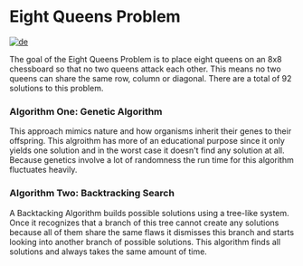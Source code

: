 # Eight Queens Problem
[![de](https://img.shields.io/badge/lang-de-red.svg)](https://github.com/danielgafarov/8queens/blob/main/README-de.md)

The goal of the Eight Queens Problem is to place eight queens on an 8x8 chessboard so that no two queens attack each other. This means no two queens can share the same row, column or diagonal. There are a total of 92 solutions to this problem.
### Algorithm One: Genetic Algorithm
This approach mimics nature and how organisms inherit their genes to their offspring. This algroithm has more of an educational purpose since it only yields one solution and in the worst case it doesn't find any solution at all. Because genetics involve a lot of randomness the run time for this algorithm fluctuates heavily.
### Algorithm Two: Backtracking Search
A Backtacking Algorithm builds possible solutions using a tree-like system. Once it recognizes that a branch of this tree cannot create any solutions because all of them share the same flaws it dismisses this branch and starts looking into another branch of possible solutions. This algorithm finds all solutions and always takes the same amount of time.

